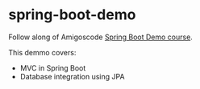 # spring-boot-demo
Follow along of Amigoscode [Spring Boot Demo course](https://www.youtube.com/watch?v=9SGDpanrc8U&t=2205s).

This demmo covers: 
- MVC in Spring Boot
- Database integration using JPA
